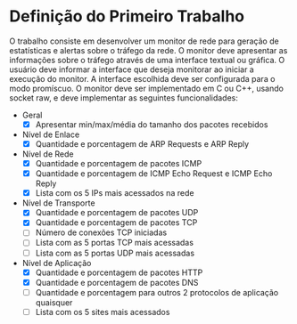 # Definição do Primeiro Trabalho

O trabalho consiste em desenvolver um monitor de rede para geração de estatísticas e
alertas sobre o tráfego da rede. O monitor deve apresentar as informações sobre o tráfego
através de uma interface textual ou gráfica. O usuário deve informar a interface que deseja
monitorar ao iniciar a execução do monitor. A interface escolhida deve ser configurada
para o modo promíscuo. O monitor deve ser implementado em C ou C++, usando socket
raw, e deve implementar as seguintes funcionalidades:

- Geral
  - [x] Apresentar min/max/média do tamanho dos pacotes recebidos
- Nível de Enlace
  - [x] Quantidade e porcentagem de ARP Requests e ARP Reply
- Nível de Rede
  - [x] Quantidade e porcentagem de pacotes ICMP
  - [x] Quantidade e porcentagem de ICMP Echo Request e ICMP Echo Reply
  - [x] Lista com os 5 IPs mais acessados na rede
- Nível de Transporte
  - [x] Quantidade e porcentagem de pacotes UDP
  - [x] Quantidade e porcentagem de pacotes TCP
  - [ ] Número de conexões TCP iniciadas
  - [ ] Lista com as 5 portas TCP mais acessadas
  - [ ] Lista com as 5 portas UDP mais acessadas
- Nível de Aplicação
  - [x] Quantidade e porcentagem de pacotes HTTP
  - [x] Quantidade e porcentagem de pacotes DNS
  - [ ] Quantidade e porcentagem para outros 2 protocolos de aplicação quaisquer
  - [ ] Lista com os 5 sites mais acessados
